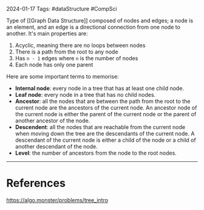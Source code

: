 2024-01-17
Tags: #dataStructure #CompSci 

Type of [[Graph Data Structure]] composed of nodes and edges; a node is an element, and an edge is a directional connection from one node to another. It's main properties are:
1. Acyclic, meaning there are no loops between nodes
2. There is a path from the root to any node
3. Has `n - 1` edges where `n` is the number of nodes
4. Each node has only one parent

Here are some important terms to memorise:
- **Internal node**: every node in a tree that has at least one child node.
- **Leaf node**: every node in a tree that has no child nodes.
- **Ancestor**: all the nodes that are between the path from the root to the current node are the ancestors of the current node. An ancestor node of the current node is either the parent of the current node or the parent of another ancestor of the node.
- **Descendent**: all the nodes that are reachable from the current node when moving down the tree are the descendants of the current node. A descendant of the current node is either a child of the node or a child of another descendant of the node.
- **Level**: the number of ancestors from the node to the root nodes.


---
# References

https://algo.monster/problems/tree_intro